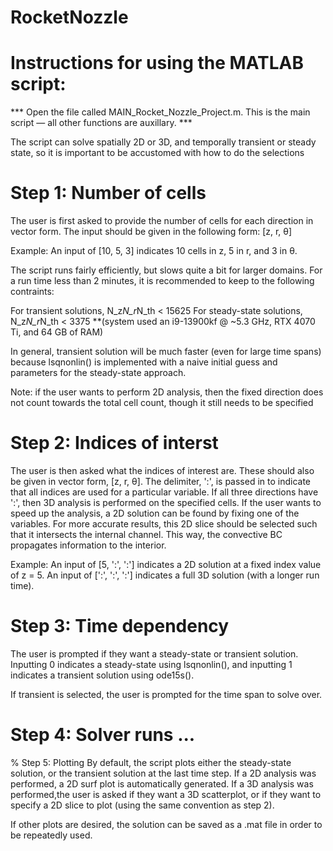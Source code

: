 # RocketNozzle

# Instructions for using the MATLAB script:
*** Open the file called MAIN_Rocket_Nozzle_Project.m. This is the main
script — all other functions are auxillary. ***

The script can solve spatially 2D or 3D, and temporally transient or
steady state, so it is important to be accustomed with how to do 
the selections

# Step 1: Number of cells
The user is first asked to provide the number of cells for each
direction in vector form. The input should be given in the following
form: [z, r, θ]

Example:
An input of [10, 5, 3] indicates 10 cells in z, 5 in r, and 3 in θ.

The script runs fairly efficiently, but slows quite a bit for larger
domains. For a run time less than 2 minutes, it is recommended to keep to
the following contraints:

For transient solutions, N_z*N_r*N_th < 15625
For steady-state solutions, N_z*N_r*N_th < 3375
**(system used an i9-13900kf @ ~5.3 GHz, RTX 4070 Ti, and 64 GB of RAM)

In general, transient solution will be much faster (even for large time
spans) because lsqnonlin() is implemented with a naive initial guess and
parameters for the steady-state approach.

Note: if the user wants to perform 2D analysis, then the fixed direction
does not count towards the total cell count, though it still needs to be
specified

# Step 2: Indices of interst
The user is then asked what the indices of interest are. These should
also be given in vector form, [z, r, θ]. The delimiter, ':', is passed in
to indicate that all indices are used for a particular variable. If all
three directions have ':', then 3D analysis is performed on the specified
cells. If the user wants to speed up the analysis, a 2D solution can be
found by fixing one of the variables. For more accurate results, this 2D
slice should be selected such that it intersects the internal channel.
This way, the convective BC propagates information to the interior.

Example:
An input of [5, ':', ':'] indicates a 2D solution at a fixed index value 
of z = 5. An input of [':', ':', ':'] indicates a full 3D solution (with
a longer run time).

# Step 3: Time dependency
The user is prompted if they want a steady-state or transient solution.
Inputting 0 indicates a steady-state using lsqnonlin(), and inputting 1
indicates a transient solution using ode15s().

If transient is selected, the user is prompted for the time span to solve
over.

# Step 4: Solver runs ...

% Step 5: Plotting
By default, the script plots either the steady-state solution, or the
transient solution at the last time step. If a 2D analysis was performed,
a 2D surf plot is automatically generated. If a 3D analysis was 
performed,the user is asked if they want a 3D scatterplot, or if they 
want to specify a 2D slice to plot (using the same convention as step 2).

If other plots are desired, the solution can be saved as a .mat file in
order to be repeatedly used.

